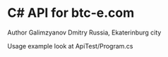 C# API for btc-e.com
====================

Author
  Galimzyanov Dmitry
  Russia, Ekaterinburg city

Usage example look at ApiTest/Program.cs
